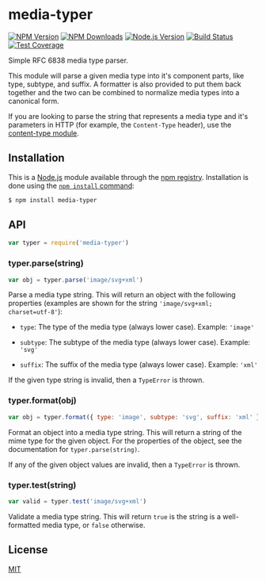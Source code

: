 # media-typer

[![NPM Version][npm-version-image]][npm-url]
[![NPM Downloads][npm-downloads-image]][npm-url]
[![Node.js Version][node-version-image]][node-version-url]
[![Build Status][travis-image]][travis-url]
[![Test Coverage][coveralls-image]][coveralls-url]

Simple RFC 6838 media type parser.

This module will parse a given media type into it's component parts, like type,
subtype, and suffix. A formatter is also provided to put them back together and
the two can be combined to normalize media types into a canonical form.

If you are looking to parse the string that represents a media type and it's
parameters in HTTP (for example, the `Content-Type` header), use the
[content-type module](https://www.npmjs.com/package/content-type).

## Installation

This is a [Node.js](https://nodejs.org/en/) module available through the
[npm registry](https://www.npmjs.com/). Installation is done using the
[`npm install` command](https://docs.npmjs.com/getting-started/installing-npm-packages-locally):

```sh
$ npm install media-typer
```

## API

<!-- eslint-disable no-unused-vars -->

```js
var typer = require('media-typer')
```

### typer.parse(string)

<!-- eslint-disable no-undef, no-unused-vars -->

```js
var obj = typer.parse('image/svg+xml')
```

Parse a media type string. This will return an object with the following
properties (examples are shown for the string `'image/svg+xml; charset=utf-8'`):

 - `type`: The type of the media type (always lower case). Example: `'image'`

 - `subtype`: The subtype of the media type (always lower case). Example: `'svg'`

 - `suffix`: The suffix of the media type (always lower case). Example: `'xml'`

If the given type string is invalid, then a `TypeError` is thrown.

### typer.format(obj)

<!-- eslint-disable no-undef, no-unused-vars -->

```js
var obj = typer.format({ type: 'image', subtype: 'svg', suffix: 'xml' })
```

Format an object into a media type string. This will return a string of the
mime type for the given object. For the properties of the object, see the
documentation for `typer.parse(string)`.

If any of the given object values are invalid, then a `TypeError` is thrown.

### typer.test(string)

<!-- eslint-disable no-undef, no-unused-vars -->

```js
var valid = typer.test('image/svg+xml')
```

Validate a media type string. This will return `true` is the string is a well-
formatted media type, or `false` otherwise.

## License

[MIT](LICENSE)

[coveralls-image]: https://badgen.net/coveralls/c/github/jshttp/media-typer/master
[coveralls-url]: https://coveralls.io/r/jshttp/media-typer?branch=master
[node-version-image]: https://badgen.net/npm/node/media-typer
[node-version-url]: https://nodejs.org/en/download
[npm-downloads-image]: https://badgen.net/npm/dm/media-typer
[npm-url]: https://npmjs.org/package/media-typer
[npm-version-image]: https://badgen.net/npm/v/media-typer
[travis-image]: https://badgen.net/travis/jshttp/media-typer/master
[travis-url]: https://travis-ci.org/jshttp/media-typer
